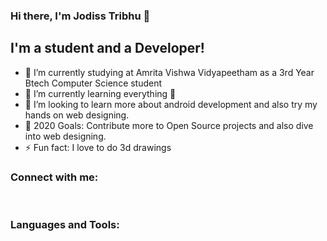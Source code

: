 ### Hi there, I'm Jodiss Tribhu  👋

## I'm a student and a Developer!
- 🔭 I’m currently studying at Amrita Vishwa Vidyapeetham as a 3rd Year Btech Computer Science student
- 🌱 I’m currently learning everything 🤣
- 👯 I’m looking to learn more about android development and also try my hands on web designing.
- 🥅 2020 Goals: Contribute more to Open Source projects and also dive into web designing.
- ⚡ Fun fact: I love to do 3d drawings 

### Connect with me:

<br />

### Languages and Tools:


<br />
